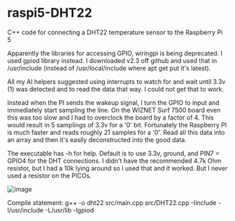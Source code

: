 # raspi5-DHT22
C++ code for connecting a DHT22 temperature sensor to the Raspberry Pi 5

Apparently the libraries for accessing GPIO, wiringpi is being deprecated.
I used gpiod library instead.  I downloaded v2.3 off github and used that
in /usr/include (instead of /usr/local/include where apt get put it's latest).

All my AI helpers suggested using interrupts to watch for and wait until
3.3v (1) was detected and to read the data that way.  I could not get
that to work.

Instead when the PI sends the wakeup signal, I turn the GPIO to input
and immediately start sampling the line.  On the WIZNET Surf 7500 board
even this was too slow and I had to overclock the board by a factor of 4.
This would result in 5 samplings of 3.3v for a '0' bit.  Fortunately the
Raspberry PI is much faster and reads roughly 21 samples for a '0'.  Read
all this data into an array and then it's easily deconstructed into the
good data.

The executable has -h for help.  Default is to use 3.3v, ground, and PIN7 = GPIO4 for
the DHT connections.  I didn't have the recommended 4.7k Ohm resistor, but I had a 10k
lying around so I used that and it worked.  But I never used a resistor on the PICOs.

![image](https://github.com/user-attachments/assets/f5854292-9264-40d1-b415-f4fd901e9641)


Compile statement: g++ -o dht22 src/main.cpp src/DHT22.cpp -Iinclude -I/usr/include -L/usr/lib -lgpiod

